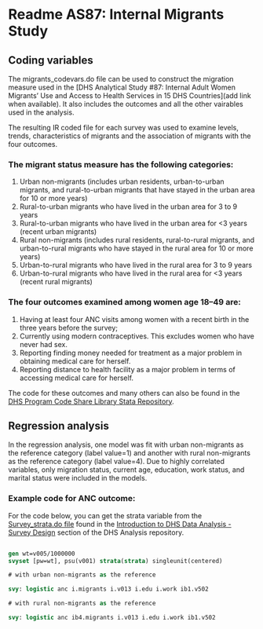 
# Readme AS87: Internal Migrants Study

## Coding variables
The migrants_codevars.do file can be used to construct the migration measure used in the [DHS Analytical Study #87: Internal Adult Women Migrants’ Use and Access to 
Health Services in 15 DHS Countries](add link when available). It also includes the outcomes and all the other vairables used in the analysis.

The resulting IR coded file for each survey was used to examine levels, trends, characteristics of migrants and the association of migrants with the four outcomes. 

### The migrant status measure has the following categories:
  1. Urban non-migrants (includes urban residents, urban-to-urban migrants, and rural-to-urban migrants that have stayed in the urban area for 10 or more years)
  2. Rural-to-urban migrants who have lived in the urban area for 3 to 9 years
  3. Rural-to-urban migrants who have lived in the urban area for <3 years (recent urban migrants)
  4. Rural non-migrants (includes rural residents, rural-to-rural migrants, and urban-to-rural migrants who have stayed in the rural area for 10 or more years)
  5. Urban-to-rural migrants who have lived in the rural area for 3 to 9 years
  6. Urban-to-rural migrants who have lived in the rural area for <3 years (recent rural migrants)

### The four outcomes examined among women age 18–49 are:
  1. Having at least four ANC visits among women with a recent birth in the three years before the survey;
  2. Currently using modern contraceptives. This excludes women who have never had sex.
  3. Reporting finding money needed for treatment as a major problem in obtaining medical care for herself.
  4. Reporting distance to health facility as a major problem in terms of accessing medical care for herself. 
 
The code for these outcomes and many others can also be found in the [DHS Program Code Share Library Stata Repository](https://github.com/DHSProgram/DHS-Indicators-Stata).


## Regression analysis
In the regression analysis, one model was fit with urban non-migrants as the reference category (label value=1) and another with rural non-migrants as the reference category (label value=4).
Due to highly correlated variables, only migration status, current age, education, work status, and marital status were included in the models. 

### Example code for ANC outcome:

For the code below, you can get the strata variable from the [Survey_strata.do file](https://github.com/DHSProgram/DHS-Analysis-Code/tree/main/Intro_DHSdata_Analysis/2_SurveyDesign) found in the [Introduction to DHS Data Analysis - Survey Design](https://github.com/DHSProgram/DHS-Analysis-Code/tree/main/Intro_DHSdata_Analysis) section of the DHS Analysis repository.


```stata

gen wt=v005/1000000
svyset [pw=wt], psu(v001) strata(strata) singleunit(centered)

# with urban non-migrants as the reference

svy: logistic anc i.migrants i.v013 i.edu i.work ib1.v502

# with rural non-migrants as the reference

svy: logistic anc ib4.migrants i.v013 i.edu i.work ib1.v502


```